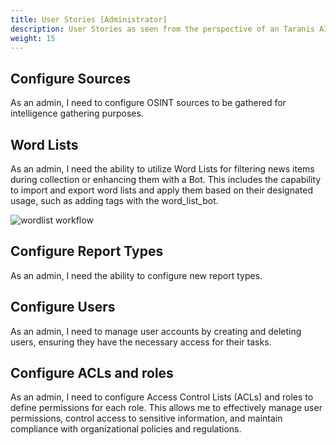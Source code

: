 ```yaml
---
title: User Stories [Administrator]
description: User Stories as seen from the perspective of an Taranis AI Administrator.
weight: 15
---
```


## Configure Sources
As an admin, I need to configure OSINT sources to be gathered for intelligence gathering purposes.


## Word Lists
As an admin, I need the ability to utilize Word Lists for filtering news items during collection or enhancing them with a Bot. This includes the capability to import and export word lists and apply them based on their designated usage, such as adding tags with the word_list_bot.

![wordlist workflow](/docs/word_list_workflow.png)

## Configure Report Types
As an admin, I need the ability to configure new report types.
## Configure Users
As an admin, I need to manage user accounts by creating and deleting users, ensuring they have the necessary access for their tasks.

## Configure ACLs and roles
As an admin, I need to configure Access Control Lists (ACLs) and roles to define permissions for each role. This allows me to effectively manage user permissions, control access to sensitive information, and maintain compliance with organizational policies and regulations.


